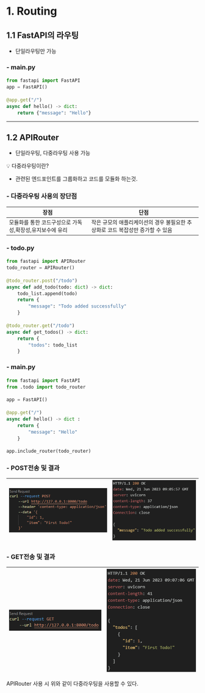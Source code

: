 # 1. Routing

## 1.1 FastAPI의 라우팅
- 단일라우팅만 가능
### - main.py
```python
from fastapi import FastAPI
app = FastAPI()

@app.get("/")
async def hello() -> dict:
    return {"message": "Hello"}    
```
---

## 1.2 APIRouter
- 단일라우팅, 다중라우팅 사용 가능

&#128161; 다중라우팅이란? 
- 관련된 엔드포인트를 그룹화하고 코드를 모듈화 하는것. 

### - 다중라우팅 사용의 장단점

 | 장점                                                     | 단점                                                                           |
 | -------------------------------------------------------- | ------------------------------------------------------------------------------ |
 | 모듈화를 통한 코드구성으로 가독성,확장성,유지보수에 유리 | 작은 규모의 애플리케이션의 경우 불필요한 추상화로 코드 복잡성만 증가할 수 있음 |

### - todo.py
```python
from fastapi import APIRouter
todo_router = APIRouter()

@todo_router.post("/todo")
async def add_todo(todo: dict) -> dict:
    todo_list.append(todo)
    return {
        "message": "Todo added successfully"
    }

@todo_router.get("/todo")
async def get_todos() -> dict:
    return {
        "todos": todo_list
    }
```

### - main.py
```python
from fastapi import FastAPI
from .todo import todo_router

app = FastAPI()

@app.get("/")
async def hello() -> dict : 
    return {
        "message": "Hello"
    }

app.include_router(todo_router)
```

### - POST전송 및 결과

| ![Alt text](img/image1.png) | ![Alt text](img/image2.png) |
| --------------------------- | --------------------------- |


### - GET전송 및 결과
| ![Alt text](img/image3.png) | ![Alt text](img/image4.png) |
| --------------------------- | --------------------------- |

APIRouter 사용 시 위와 같이 다중라우팅을 사용할 수 있다.